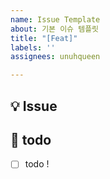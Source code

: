 ```yaml
---
name: Issue Template
about: 기본 이슈 템플릿
title: "[Feat]"
labels: ''
assignees: unuhqueen

---
```


## 💡 Issue
<!-- 이슈에 대한 내용을 설명해주세요. -->

## 📝  todo
- [ ] todo !
<!-- 해야 할 일들을 적어주세요. -->

<!-- <img src="" width="30%" height="30%"> -->

